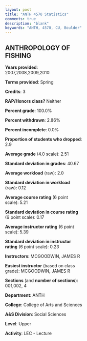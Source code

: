```yaml
---
layout: post
title: "ANTH 4570 Statistics"
comments: true
description: "blank"
keywords: "ANTH, 4570, CU, Boulder"
--- 
```

<head>
<script src="https://ajax.googleapis.com/ajax/libs/jquery/2.1.3/jquery.min.js"></script>
<script src="https://dl.dropboxusercontent.com/s/pc42nxpaw1ea4o9/highcharts.js?dl=0"></script>
<!-- <script src="../assets/js/highcharts.js"></script> -->
<style type="text/css">@font-face {
	font-family: "Bebas Neue";
	src: url(https://www.filehosting.org/file/details/544349/BebasNeue%20Regular.otf) format("opentype");
	}
	h1.Bebas { 
		font-family: "Bebas Neue", Verdana, Tahoma;
	}
</style>
</head>
<body>
	<div id="container" style="float: right; width: 45%; height: 88%; margin-left: 2.5%; margin-right: 2.5%;"></div>
	<script language="JavaScript">
		$(document).ready(function() {
		var chart = {type: 'column'};
		var title = {text: 'Grade Distribution'};
		var xAxis = {categories: ['A','B','C','D','F'],crosshair: true};
		var yAxis = {min: 0,title: {text: 'Percentage'}};
		var tooltip = {headerFormat: '<center><b><span style="font-size:20px">{point.key}</span></b></center>',
		               pointFormat: '<td style="padding:0"><b>{point.y:.1f}%</b></td>',
		               footerFormat: '</table>',shared: true,useHTML: true};
		var plotOptions = {column: {pointPadding: 0.0,borderWidth: 0}};  
		var credits = {enabled: false};var series= [{name: 'Percent',data: [27.61,25.37,29.1,11.19,6.72,]}];
		var json = {};
		json.chart = chart;
		json.title = title;
		json.tooltip = tooltip;
		json.xAxis = xAxis;
		json.yAxis = yAxis;  
		json.series = series;
		json.plotOptions = plotOptions;  
		json.credits = credits;
		$('#container').highcharts(json);
	});
	</script>
</body>
			   
## ANTHROPOLOGY OF FISHING

**Years provided**: 2007,2008,2009,2010

**Terms provided**: Spring

**Credits**: 3

**RAP/Honors class?** Neither

**Percent grade**: 100.0%

**Percent withdrawn**: 2.86%

**Percent incomplete**: 0.0%

**Proportion of students who dropped**: 2.9

**Average grade** (4.0 scale): 2.51

**Standard deviation in grades**: 40.67

**Average workload** (raw): 2.0

**Standard deviation in workload** (raw): 0.12

**Average course rating** (6 point scale): 5.21

**Standard deviation in course rating** (6 point scale): 0.17

**Average instructor rating** (6 point scale): 5.39

**Standard deviation in instructor rating** (6 point scale): 0.23

**Instructors**: MCGOODWIN, JAMES R

**Easiest instructor** (based on class grade): MCGOODWIN, JAMES R

**Sections** (and **number of sections**): 001,002, 4

**Department**: ANTH

**College**: College of Arts and Sciences

**A&S Division**: Social Sciences

**Level**: Upper

**Activity**: LEC - Lecture